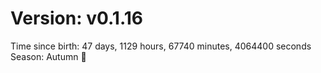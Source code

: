 # Version: v0.1.16
Time since birth: 47 days, 1129 hours, 67740 minutes, 4064400 seconds
Season: Autumn 🍁
